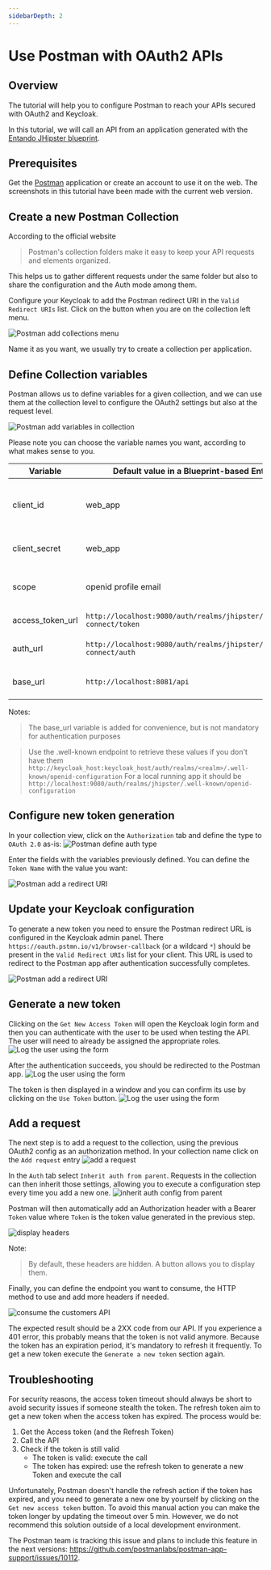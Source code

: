 ```yaml
---
sidebarDepth: 2
---
```


# Use Postman with OAuth2 APIs 

## Overview
The tutorial will help you to configure Postman to reach your APIs secured with OAuth2 and Keycloak.

In this tutorial, we will call an API from an application generated with the [Entando JHipster blueprint](./generate-microservices-and-micro-frontends.md).

## Prerequisites
Get the [Postman](https://www.postman.com/downloads/) application or create an account to use it on the web.
The screenshots in this tutorial have been made with the current web version.

## Create a new Postman Collection
According to the official website 
> Postman's collection folders make it easy to keep your API requests and elements organized.

This helps us to gather different requests under the same folder but also to share the configuration and the Auth mode among them.


Configure your Keycloak to add the Postman redirect URI in the `Valid Redirect URIs` list.
Click on the button when you are on the collection left menu.

![Postman add collections menu](./img/postman/postman-create-collection.png)

Name it as you want, we usually try to create a collection per application.

## Define Collection variables
Postman allows us to define variables for a given collection, and we can use them at the collection level to configure the OAuth2 settings but also at the request level.

![Postman add variables in collection](./img/postman/postman-add-variables.png)

Please note you can choose the variable names you want, according to what makes sense to you.

| Variable | Default value in a Blueprint-based Entando App | Details |
|------|------|------|
| client_id | web_app | The client id account used to authenticate the user |
| client_secret | web_app | The secret for the client_id |
| scope | openid profile email | The scope to retrieve during the auth |
| access_token_url | `http://localhost:9080/auth/realms/jhipster/protocol/openid-connect/token` | The token endpoint |
| auth_url | `http://localhost:9080/auth/realms/jhipster/protocol/openid-connect/auth` | The authorization endpoint |
| base_url | `http://localhost:8081/api` | The url all the requests start with |

Notes:
> The base_url variable is added for convenience, but is not mandatory for authentication purposes

> Use the .well-known endpoint to retrieve these values if you don't have them
> `http://keycloak_host:keycloak_host/auth/realms/<realm>/.well-known/openid-configuration`
> For a local running app it should be `http://localhost:9080/auth/realms/jhipster/.well-known/openid-configuration`

## Configure new token generation
In your collection view, click on the `Authorization` tab and define the type to `OAuth 2.0` as-is:
![Postman define auth type](./img/postman/postman-define-authorization-type.png)

Enter the fields with the variables previously defined. You can define the `Token Name` with the value you want:

![Postman add a redirect URI](./img/postman/postman-configure-new-token.png)


## Update your Keycloak configuration
To generate a new token you need to ensure the Postman redirect URL is configured in the Keycloak admin panel. There `https://oauth.pstmn.io/v1/browser-callback` (or a wildcard `*`) should be present in the `Valid Redirect URIs` list for your client.
This URL is used to redirect to the Postman app after authentication successfully completes.

![Postman add a redirect URI](./img/postman/postman-add-redirect-uri.png)

## Generate a new token
Clicking on the `Get New Access Token` will open the Keycloak login form and then you can authenticate with the user to be used when testing the API. The user will need to already be assigned the appropriate roles.
![Log the user using the form](./img/postman/postman-loggin-into-app.png)

After the authentication succeeds, you should be redirected to the Postman app.
![Log the user using the form](./img/postman/postman-authentication-success.png)

The token is then displayed in a window and you can confirm its use by clicking on the `Use Token` button.
![Log the user using the form](./img/postman/postman-access-token-details.png)

## Add a request
The next step is to add a request to the collection, using the previous OAuth2 config as an authorization method.
In your collection name click on the `Add request` entry
![add a request](./img/postman/postman-add-request.png)

In the `Auth` tab select `Inherit auth from parent`. Requests in the collection can then inherit those settings,
allowing you to execute a configuration step every time you add a new one.
![inherit auth config from parent](./img/postman/postman-auth-from-parent.png)

Postman will then automatically add an Authorization header with a Bearer `Token` value where `Token` is the token value generated in the previous step.

![display headers](./img/postman/postman-headers.png)

Note:
> By default, these headers are hidden. A button allows you to display them.

Finally, you can define the endpoint you want to consume, the HTTP method to use and add more headers if needed.

![consume the customers API](./img/postman/postman-api-customers-result.png)

The expected result should be a 2XX code from our API.
If you experience a 401 error, this probably means that the token is not valid anymore.
Because the token has an expiration period, it's mandatory to refresh it frequently.
To get a new token execute the `Generate a new token` section again.

## Troubleshooting
For security reasons, the access token timeout should always be short to avoid security issues if someone stealth the token. 
The refresh token aim to get a new token when the access token has expired. The process would be:
 1. Get the Access token (and the Refresh Token)
 2. Call the API
 3. Check if the token is still valid
    - The token is valid: execute the call 
    - The token has expired: use the refresh token to generate a new Token and execute the call

Unfortunately, Postman doesn't handle the refresh action if the token has expired, and you need to generate a new one by yourself by clicking on the `Get new access token` button.
To avoid this manual action you can make the token longer by updating the timeout over 5 min. However, we do not recommend this solution outside of a local development environment.

The Postman team is tracking this issue and plans to include this feature in the next versions: <https://github.com/postmanlabs/postman-app-support/issues/10112>.
